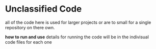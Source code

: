 # Unclassified Code
all of the code here is used for larger projects or are to small for a single repository on there own.

**how to run and use**
 details for running the code will be in the indivisual code files for each one

 
